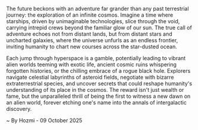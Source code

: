 
The future beckons with an adventure far grander than any past terrestrial journey: the exploration of an infinite cosmos. Imagine a time where starships, driven by unimaginable technologies, slice through the void, carrying intrepid crews beyond the familiar glow of our sun. The true call of adventure echoes not from distant lands, but from distant stars and uncharted galaxies, where the universe unfurls as an endless frontier, inviting humanity to chart new courses across the star-dusted ocean.

Each jump through hyperspace is a gamble, potentially leading to vibrant alien worlds teeming with exotic life, ancient cosmic ruins whispering forgotten histories, or the chilling embrace of a rogue black hole. Explorers navigate celestial labyrinths of asteroid fields, negotiate with bizarre extraterrestrial species, and uncover secrets that could reshape humanity's understanding of its place in the cosmos. The reward isn't just wealth or fame, but the unparalleled thrill of being the first to witness a new dawn on an alien world, forever etching one's name into the annals of intergalactic discovery.

~ By Hozmi - 09 October 2025
